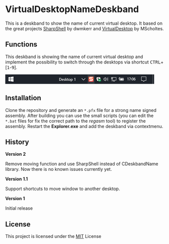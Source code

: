 # VirtualDesktopNameDeskband

This is a deskband to show the name of current virtual desktop. It based on the great projects [SharpShell](https://github.com/dwmkerr/sharpshell/) by dwmkerr and [VirtualDesktop](https://github.com/MScholtes/VirtualDesktop) by MScholtes.

## Functions

This deskband is showing the name of current virtual desktop and implement the possibility to switch through the desktops via shortcut <kbd>CTRL</kbd>+\[<kbd>1</kbd>-<kbd>9</kbd>\].

![Te](assets/taskbar.png)

## Installation

Clone the repository and generate an `*.pfx` file for a strong name signed assembly. After building you can use the small scripts (you can edit the `*.bat` files for fix the correct path to the _regasm_ tool) to register the assembly. Restart the **Explorer.exe** and add the deskband via contextmenu.

## History

**Version 2**

Remove moving function and use SharpShell instead of CDeskbandName library. Now there is no known issues currently yet.

**Version 1.1**

Support shortcuts to move window to another desktop.

**Version 1**

Initial release

## License

This project is licensed under the [MIT](LICENSE) License
